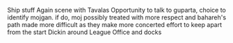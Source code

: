Ship stuff
    Again scene with Tavalas
    Opportunity to talk to guparta, choice to identify mojgan. if do, moj possibly treated with more respect and bahareh's path made more difficult as they make more concerted effort to keep apart from the start
Dickin around League Office and docks